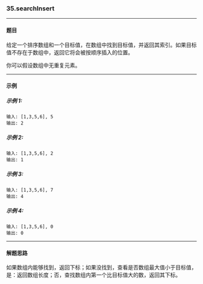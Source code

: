 ### 35.searchInsert
----
#### 题目
给定一个排序数组和一个目标值，在数组中找到目标值，并返回其索引。如果目标值不存在于数组中，返回它将会被按顺序插入的位置。

你可以假设数组中无重复元素。

----
#### 示例

##### 示例 1:

```
输入: [1,3,5,6], 5
输出: 2
```

##### 示例 2:

```
输入: [1,3,5,6], 2
输出: 1
```

##### 示例 3:

```
输入: [1,3,5,6], 7
输出: 4
```

##### 示例 4:

```
输入: [1,3,5,6], 0
输出: 0
```

----
#### 解题思路
如果数组内能够找到，返回下标；如果没找到，查看是否数组最大值小于目标值，是：返回数组长度；否，查找数组内第一个比目标值大的数，返回其下标。